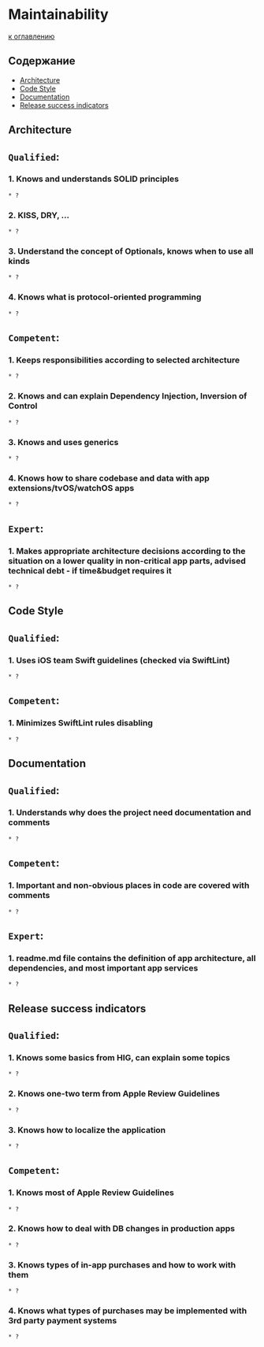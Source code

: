 # Maintainability

[к оглавлению](./README.md)

## Содержание

- [Architecture](./Maintainability.md#architecture)
- [Code Style](./Maintainability.md#code-style)
- [Documentation](./Maintainability.md#documentation)
- [Release success indicators](./Maintainability.md#release-success-indicators)


## <a id="architecture"></a> Architecture

## `Qualified`:
### 1. Knows and understands SOLID principles
    * ?
### 2. KISS, DRY, …
    * ?
### 3. Understand the concept of Optionals, knows when to use all kinds
    * ?
### 4. Knows what is protocol-oriented programming
    * ?

## `Competent`:
### 1. Keeps responsibilities according to selected architecture
    * ?
### 2. Knows and can explain Dependency Injection, Inversion of Control
    * ?
### 3. Knows and uses generics
    * ?
### 4. Knows how to share codebase and data with app extensions/tvOS/watchOS apps
    * ?

## `Expert`:
### 1. Makes appropriate architecture decisions according to the situation on a lower quality in non-critical app parts, advised technical debt - if time&budget requires it
    * ?
    
## <a id="code-style"></a> Code Style
 
## `Qualified`:
### 1. Uses iOS team Swift guidelines (checked via SwiftLint)
    * ?

## `Competent`:
### 1. Minimizes SwiftLint rules disabling
    * ?
 
## <a id="documentation"></a> Documentation
 
## `Qualified`:
### 1. Understands why does the project need documentation and comments
    * ?
 
## `Competent`:
### 1. Important and non-obvious places in code are covered with comments
    * ?
 
## `Expert`:
### 1. readme.md file contains the definition of app architecture, all dependencies, and most important app services
    * ?
 
## <a id="release-success-indicators"></a> Release success indicators
 
## `Qualified`:
### 1. Knows some basics from HIG, can explain some topics
    * ?
### 2. Knows one-two term from Apple Review Guidelines
    * ?
### 3. Knows how to localize the application
    * ?
 
## `Competent`:
### 1. Knows most of Apple Review Guidelines
    * ?
### 2. Knows how to deal with DB changes in production apps
    * ? 
### 3. Knows types of in-app purchases and how to work with them
    * ? 
### 4. Knows what types of purchases may be implemented with 3rd party payment systems
    * ?
